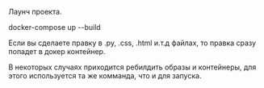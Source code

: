 Лаунч проекта.

docker-compose up --build

Если вы сделаете правку в .py, .css, .html и.т.д файлах, то правка сразу попадет в докер контейнер.

В некоторых случаях приходится ребилдить образы и контейнеры, для этого используется та же комманда, что и для запуска.
